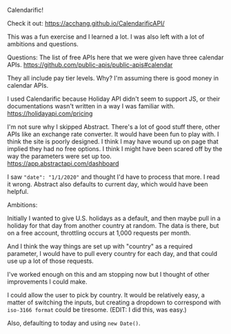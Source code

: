 Calendarific!

Check it out: https://acchang.github.io/CalendarificAPI/

This was a fun exercise and I learned a lot. I was also left with a lot of ambitions and questions.

Questions:
The list of free APIs here that we were given have three calendar APIs. 
https://github.com/public-apis/public-apis#calendar

They all include pay tier levels. Why? I'm assuming there is good money in calendar APIs.

I used Calendarific because Holiday API didn't seem to support JS, or their documentations wasn't written in a way I was familiar with. https://holidayapi.com/pricing

I'm not sure why I skipped Abstract. There's a lot of good stuff there, other APIs like an exchange rate converter. It would have been fun to play with. I think the site is poorly designed. I think I may have wound up on page that implied they had no free options. I think I might have been scared off by the way the parameters were set up too. https://app.abstractapi.com/dashboard

I saw `"date": "1/1/2020"` and thought I'd have to process that more. I read it wrong. Abstract also defaults to current day, which would have been helpful.

Ambitions:

Initially I wanted to give U.S. holidays as a default, and then maybe pull in a holiday for that day from another country at random. The data is there, but on a free account, throttling occurs at 1,000 requests per month. 

And I think the way things are set up with "country" as a required parameter, I would have to pull every country for each day, and that could use up a lot of those requests.

I've worked enough on this and am stopping now but I thought of other improvements I could make.

I could allow the user to pick by country. It would be relatively easy, a matter of switching the inputs, but creating a dropdown to correspond with `iso-3166 format` could be tiresome.
(EDIT: I did this, was easy.)

Also, defaulting to today and using `new Date()`.